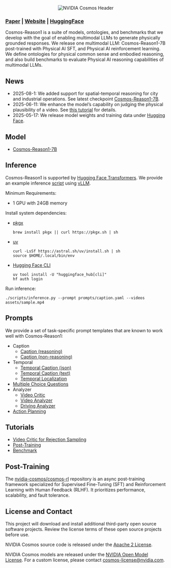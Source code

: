 <p align="center">
    <img src="assets/nvidia-cosmos-header.png" alt="NVIDIA Cosmos Header">
</p>

### [Paper](https://arxiv.org/abs/2503.15558) | [Website](https://research.nvidia.com/labs/dir/cosmos-reason1/) | [HuggingFace](https://huggingface.co/collections/nvidia/cosmos-reason1-67c9e926206426008f1da1b7)

Cosmos-Reason1 is a suite of models, ontologies, and benchmarks that we develop with the goal of enabling multimodal LLMs to generate physically grounded responses. We release one multimodal LLM: Cosmos-Reason1-7B post-trained with Physical AI SFT, and Physical AI reinforcement learning. We define ontologies for physical common sense and embodied reasoning, and also build benchmarks to evaluate Physical AI reasoning capabilities of multimodal LLMs.

## News

* 2025-08-1: We added support for spatial-temporal reasoning for city and industrial operations. See latest checkpoint [Cosmos-Reason1-7B](https://huggingface.co/nvidia/Cosmos-Reason1-7B).
* 2025-06-11: We enhance the model’s capability on judging the physical plausibility of a video. See [this tutorial](examples/video_critic/README.md) for details.
* 2025-05-17: We release model weights and training data under [Hugging Face](https://huggingface.co/collections/nvidia/cosmos-reason1-67c9e926206426008f1da1b7).

## Model

* [Cosmos-Reason1-7B](https://huggingface.co/nvidia/Cosmos-Reason1-7B)

## Inference

Cosmos-Reason1 is supported by [Hugging Face Transformers](https://huggingface.co/docs/transformers/en/index). We provide an example inference [script](scripts/inference.py) using [vLLM](https://docs.vllm.ai/en/v0.5.0/index.html).

Minimum Requirements:

* 1 GPU with 24GB memory

Install system dependencies:

* [pkgx](https://github.com/pkgxdev/pkgx?tab=readme-ov-file#quickstart)

  ```shell
  brew install pkgx || curl https://pkgx.sh | sh
  ```

* [uv](https://docs.astral.sh/uv/getting-started/installation/)

  ```shell
  curl -LsSf https://astral.sh/uv/install.sh | sh
  source $HOME/.local/bin/env
  ```

* [Hugging Face CLI](https://huggingface.co/docs/huggingface_hub/en/guides/cli)

  ```shell
  uv tool install -U "huggingface_hub[cli]"
  hf auth login
  ```

Run inference:

```shell
./scripts/inference.py --prompt prompts/caption.yaml --videos assets/sample.mp4
```

## Prompts

We provide a set of task-specific prompt templates that are known to work well with Cosmos-Reason1:

* Caption
  * [Caption (reasoning)](prompts/caption_reason.yaml)
  * [Caption (non-reasoning)](prompts/caption.yaml)
* Temporal
  * [Temporal Caption (json)](prompts/temporal_caption_json.yaml)
  * [Temporal Caption (text)](prompts/temporal_caption_text.yaml)
  * [Temporal Localization](prompts/temporal_localization.yaml)
* [Multiple Choice Questions](prompts/multiple_choice_questions.yaml)
* Analyzer
  * [Video Critic](prompts/video_critic.yaml)
  * [Video Analyzer](prompts/video_analyzer.yaml)
  * [Driving Analyzer](prompts/driving_analyzer.yaml)
* [Action Planning](prompts/action_planning.yaml)

## Tutorials

* [Video Critic for Rejection Sampling](examples/video_critic/README.md)
* [Post-Training](examples/post_training/README.md)
* [Benchmark](examples/benchmark/README.md)

## Post-Training

The [nvidia-cosmos/cosmos-rl](https://github.com/nvidia-cosmos/cosmos-rl) repository is an async post-training framework specialized for Supervised Fine-Tuning (SFT) and Reinforcement Learning with Human Feedback (RLHF). It prioritizes performance, scalability, and fault tolerance.

## License and Contact

This project will download and install additional third-party open source software projects. Review the license terms of these open source projects before use.

NVIDIA Cosmos source code is released under the [Apache 2 License](https://www.apache.org/licenses/LICENSE-2.0).

NVIDIA Cosmos models are released under the [NVIDIA Open Model License](https://www.nvidia.com/en-us/agreements/enterprise-software/nvidia-open-model-license). For a custom license, please contact [cosmos-license@nvidia.com](mailto:cosmos-license@nvidia.com).
